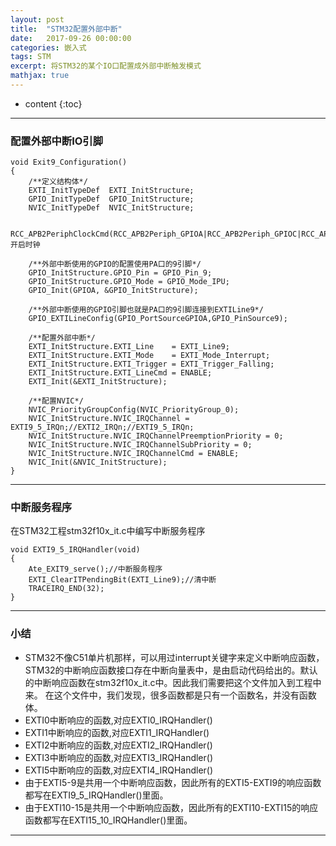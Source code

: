 ```yaml
---
layout: post
title:  "STM32配置外部中断"
date:   2017-09-26 00:00:00
categories: 嵌入式
tags: STM
excerpt: 将STM32的某个IO口配置成外部中断触发模式
mathjax: true
---
```

* content
{:toc}
---


### 配置外部中断IO引脚
```
void Exit9_Configuration()
{
	/**定义结构体*/
	EXTI_InitTypeDef  EXTI_InitStructure;
	GPIO_InitTypeDef  GPIO_InitStructure;
	NVIC_InitTypeDef  NVIC_InitStructure;

	RCC_APB2PeriphClockCmd(RCC_APB2Periph_GPIOA|RCC_APB2Periph_GPIOC|RCC_APB2Periph_AFIO,ENABLE);//开启时钟
	
	/**外部中断使用的GPIO的配置使用PA口的9引脚*/
	GPIO_InitStructure.GPIO_Pin = GPIO_Pin_9;
	GPIO_InitStructure.GPIO_Mode = GPIO_Mode_IPU;
	GPIO_Init(GPIOA, &GPIO_InitStructure);

	/**外部中断使用的GPIO引脚也就是PA口的9引脚连接到EXTILine9*/
	GPIO_EXTILineConfig(GPIO_PortSourceGPIOA,GPIO_PinSource9);

	/**配置外部中断*/
	EXTI_InitStructure.EXTI_Line    = EXTI_Line9;
	EXTI_InitStructure.EXTI_Mode    = EXTI_Mode_Interrupt;
	EXTI_InitStructure.EXTI_Trigger = EXTI_Trigger_Falling;
	EXTI_InitStructure.EXTI_LineCmd = ENABLE;
	EXTI_Init(&EXTI_InitStructure);

	/**配置NVIC*/
	NVIC_PriorityGroupConfig(NVIC_PriorityGroup_0);
	NVIC_InitStructure.NVIC_IRQChannel = EXTI9_5_IRQn;//EXTI2_IRQn;//EXTI9_5_IRQn;
	NVIC_InitStructure.NVIC_IRQChannelPreemptionPriority = 0;
	NVIC_InitStructure.NVIC_IRQChannelSubPriority = 0;
	NVIC_InitStructure.NVIC_IRQChannelCmd = ENABLE;
	NVIC_Init(&NVIC_InitStructure);
}
```

---

### 中断服务程序
在STM32工程stm32f10x_it.c中编写中断服务程序

```
void EXTI9_5_IRQHandler(void)
{
    Ate_EXIT9_serve();//中断服务程序   
    EXTI_ClearITPendingBit(EXTI_Line9);//清中断
    TRACEIRQ_END(32);
}
```


---

### 小结

- STM32不像C51单片机那样，可以用过interrupt关键字来定义中断响应函数，STM32的中断响应函数接口存在中断向量表中，是由启动代码给出的。默认的中断响应函数在stm32f10x_it.c中。因此我们需要把这个文件加入到工程中来。
在这个文件中，我们发现，很多函数都是只有一个函数名，并没有函数体。
- EXTI0中断响应的函数,对应EXTI0_IRQHandler() <br/>
- EXTI1中断响应的函数,对应EXTI1_IRQHandler() <br/>
- EXTI2中断响应的函数,对应EXTI2_IRQHandler() <br/>
- EXTI3中断响应的函数,对应EXTI3_IRQHandler() <br/>
- EXTI5中断响应的函数,对应EXTI4_IRQHandler() <br/>
- 由于EXTI5-9是共用一个中断响应函数，因此所有的EXTI5-EXTI9的响应函数都写在EXTI9_5_IRQHandler()里面。 <br/>
- 由于EXTI10-15是共用一个中断响应函数，因此所有的EXTI10-EXTI15的响应函数都写在EXTI15_10_IRQHandler()里面。 <br/>

---
